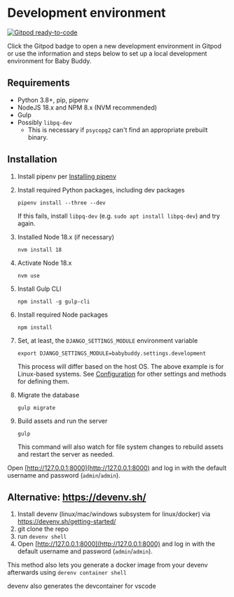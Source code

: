 # Development environment

[![Gitpod ready-to-code](https://img.shields.io/badge/Gitpod-ready--to--code-blue?logo=gitpod)](https://gitpod.io/#https://github.com/babybuddy/babybuddy)

Click the Gitpod badge to open a new development environment in Gitpod or use the
information and steps below to set up a local development environment for Baby Buddy.

## Requirements

- Python 3.8+, pip, pipenv
- NodeJS 18.x and NPM 8.x (NVM recommended)
- Gulp
- Possibly `libpq-dev`
  - This is necessary if `psycopg2` can't find an appropriate prebuilt binary.

## Installation

1. Install pipenv per [Installing pipenv](https://pipenv.pypa.io/en/latest/installation/)

1. Install required Python packages, including dev packages

    ```shell
    pipenv install --three --dev
    ```

    If this fails, install `libpq-dev` (e.g. `sudo apt install libpq-dev`) and try again.

1. Installed Node 18.x (if necessary)

    ```shell
    nvm install 18
    ```

1. Activate Node 18.x

    ```shell
    nvm use
    ```

1. Install Gulp CLI

    ```shell
    npm install -g gulp-cli
    ```

1. Install required Node packages

    ```shell
    npm install
    ```

1. Set, at least, the `DJANGO_SETTINGS_MODULE` environment variable

    ```shell
    export DJANGO_SETTINGS_MODULE=babybuddy.settings.development
    ```

    This process will differ based on the host OS. The above example is for
    Linux-based systems. See [Configuration](../configuration/intro.md) for other
    settings and methods for defining them.

1. Migrate the database

    ```shell
    gulp migrate
    ```

1. Build assets and run the server

    ```shell
    gulp
    ```

    This command will also watch for file system changes to rebuild assets and
    restart the server as needed.

Open [http://127.0.0.1:8000](http://127.0.0.1:8000) and log in with the default
username and password (`admin`/`admin`).

## Alternative: https://devenv.sh/

1. Install devenv (linux/mac/windows subsystem for linux/docker) via https://devenv.sh/getting-started/
1. git clone the repo
1. run `devenv shell`
1. Open [http://127.0.0.1:8000](http://127.0.0.1:8000) and log in with the default
username and password (`admin`/`admin`).

This method also lets you generate a docker image from your devenv afterwards using `derenv container shell`

devenv also generates the devcontainer for vscode